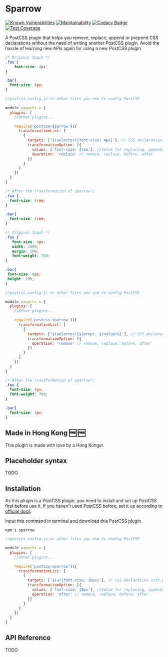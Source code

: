 # Sparrow

[![Known Vulnerabilities](https://snyk.io/test/github/winston0410/sparrow/badge.svg?targetFile=package.json)](https://snyk.io/test/github/winston0410/sparrow?targetFile=package.json) [![Maintainability](https://api.codeclimate.com/v1/badges/54626992beea73efcadf/maintainability)](https://codeclimate.com/github/winston0410/sparrow/maintainability) [![Codacy Badge](https://app.codacy.com/project/badge/Grade/4f5f78d7736d4ed7b8439c2096bdc38f)](https://www.codacy.com/manual/winston0410/sparrow?utm_source=github.com&utm_medium=referral&utm_content=winston0410/sparrow&utm_campaign=Badge_Grade) [![Test Coverage](https://api.codeclimate.com/v1/badges/54626992beea73efcadf/test_coverage)](https://codeclimate.com/github/winston0410/sparrow/test_coverage)

A PostCSS plugin that helps you remove, replace, append or prepend CSS declarations without the need of writing another PostCSS plugin. Avoid the hassle of learning new APIs again for using a new PostCSS plugin.

```css
/* Original Input */
.foo {
    font-size: 4px;
}

.bar{
  font-size: 4px;
}
```

```javascript
//postcss.config.js or other files you use to config PostCSS

module.exports = {
  plugins: [
    //Other plugins...

    require('postcss-sparrow')({
      transformationList: [
        {
          targets: ['$(selector){font-size: 4px}'], // CSS declaration with placeholders.  This will target any selector with font-size: 4px as its rule.
          transformationOption: [{
            values: ['font-size: 4rem'], //Value for replacing, appending or prepending target value. Can be omitted if the operation: 'remove'
            operation: 'replace' // remove, replace, before, after
          }]
        }
      ]
    })
  ]
}
```

```css
/* After the transformation of sparrow*/
.foo {
  font-size: 4rem;
}

.bar{
  font-size: 4rem;
}
```

<!-- Remove -->

 ```css
/* Original Input */
.foo {
    font-size: 4px;
    width: 100%;
    margin: 10%;
    font-weight: 700;
}

.bar{
  font-size: 4px;
  height: 10%;
}
```

```javascript
//postcss.config.js or other files you use to config PostCSS

module.exports = {
  plugins: [
    //Other plugins...

    require('postcss-sparrow')({
      transformationList: [
        {
          targets: ['$(selector){$(prop): $(value)%}'], // CSS declaration with placeholders.  This will target any selector with font-size: 4px as its rule.
          transformationOption: [{
            operation: 'remove' // remove, replace, before, after
          }]
        }
      ]
    })
  ]
}
```

```css
/* After the transformation of sparrow*/
.foo {
  font-size: 4px;
  font-weight: 700;
}

.bar{
  font-size: 4px;
}
```

## Made in Hong Kong :free: :free:

This plugin is made with love by a Hong Konger.

## Placeholder syntax

TODO

## Installation

As this plugin is a PostCSS plugin, you need to install and set up PostCSS first before use it. If you haven't used PostCSS before, set it up according to [official docs](https://github.com/postcss/postcss#usage).

Input this command in terminal and download this PostCSS plugin.

```shell
npm i sparrow
```

```javascript
//postcss.config.js or other files you use to config PostCSS

module.exports = {
  plugins: [
    //Other plugins...

    require('postcss-sparrow')({
      transformationList: [
        {
          targets: ['$(a){font-size: 20px}'], // css declaration with placeholders
          transformationOption: [{
            values: ['font-size: 19px'], //Value for replacing, appending or prepending target value. Can be omitted if the operation: 'remove'
            operation: 'after' // remove, replace, before, after
          }]
        }
      ]
    })
  ]
}
```

## API Reference

TODO
